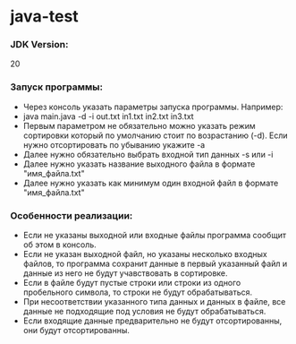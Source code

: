 # java-test
### JDK Version:
20
### Запуск программы:
* Через консоль указать параметры запуска программы. Например:
* java main.java -d -i out.txt in1.txt in2.txt in3.txt
* Первым параметром не обязательно можно указать режим сортировки который по умолчанию стоит по возрастанию (-d). Если нужно отсортировать по убыванию укажите -a
* Далее нужно обязательно выбрать входной тип данных -s или -i
* Далее нужно указать название выходного файла в формате "имя_файла.txt"
* Далее нужно указать как минимум один входной файл в формате "имя_файла.txt"
### Особенности реализации:
* Если не указаны выходной или входные файлы программа сообщит об этом в консоль.
* Если не указан выходной файл, но указаны несколько входных файлов, то программа сохранит данные в первый указанный файл и данные из него не будут учавствовать в сортировке.
* Если в файле будут пустые строки или строки из одного пробельного символа, то строки не будут обрабатываться.
* При несоответствии указанного типа данных и данных в файле, все данные не подходящие под условия не будут обрабатываться.
* Если входящие данные предварительно не будут отсортированны, они будут отсортированны.
